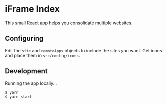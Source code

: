 # iFrame Index

This small React app helps you consolidate multiple websites.

## Configuring

Edit the `site` and `remoteApps` objects to include the sites you want. Get icons and place them in `src/config/icons`.

## Development

Running the app locally...

```sh
$ yarn
$ yarn start
```
